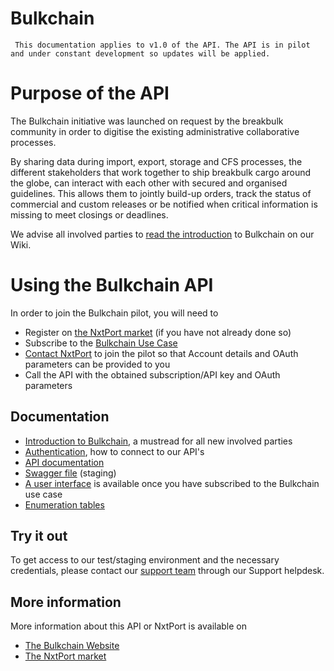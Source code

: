 
# Bulkchain 
```
 This documentation applies to v1.0 of the API. The API is in pilot and under constant development so updates will be applied.
```
# Purpose of the API

The Bulkchain initiative was launched on request by the breakbulk community in order to digitise the existing administrative collaborative processes.  
  
By sharing data during import, export, storage and CFS processes, the different stakeholders that work together to ship breakbulk cargo around the globe, can interact with each other with secured and organised guidelines. 
This allows them to jointly build-up orders, track the status of commercial and custom releases or be notified when critical information is missing to meet closings or deadlines.

We advise all involved parties to [read the introduction](https://nxtport.atlassian.net/wiki/spaces/BREAK/pages/1353351170/Introduction+to+Bulkchain) to Bulkchain on our Wiki.  

# Using the Bulkchain API
In order to join the Bulkchain pilot, you will need to
<!--* subscribe to the live edition of the Bulkchain Export API-->
* Register on [the NxtPort market](https://signup.nxtport.eu/) (if you have not already done so)
* Subscribe to the [Bulkchain Use Case](https://www.nxtport.com/market/pilot/bulkchain)
* [Contact NxtPort](mailto:steven.schutter@nxtport.com) to join the pilot so that Account details and OAuth parameters can be provided to you
* Call the API with the obtained subscription/API key and OAuth parameters
## Documentation
* [Introduction to Bulkchain](https://nxtport.atlassian.net/wiki/spaces/BREAK/pages/1353351170/Introduction+to+Bulkchain), a mustread for all new involved parties
* [Authentication](./authentication.md), how to connect to our API's
* [API documentation](https://nxtport.atlassian.net/wiki/spaces/BREAK/pages/1334870375/Bulkchain+v1+API+description)
* [Swagger file](http://nxt-core-sf-weu-stg.westeurope.cloudapp.azure.com:85/bulkchain/live/api/v1/swagger/index.html) (staging)
* [A user interface](http://app.bulkchain.io) is available once you have subscribed to the Bulkchain use case
* [Enumeration tables](https://nxtport.atlassian.net/wiki/spaces/BREAK/pages/1344143564/Enumerations)
## Try it out
To get access to our test/staging environment and the necessary credentials, please contact our [support team](https://nxtport.atlassian.net/servicedesk/customer/portal/1) through our Support helpdesk.
 
## More information
More information about this API or NxtPort is available on
* [The Bulkchain Website](https://www.nxtport.com/market/pilot/bulkchain)
* [The NxtPort market](https://market.nxtport.eu/)